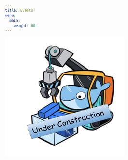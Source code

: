 ```yaml
---
title: Events
menu:
  main:
    weight: 60
---
```


<!--add blocks of content here to add more sections to the community page -->

![My Image](under-construction.png)
